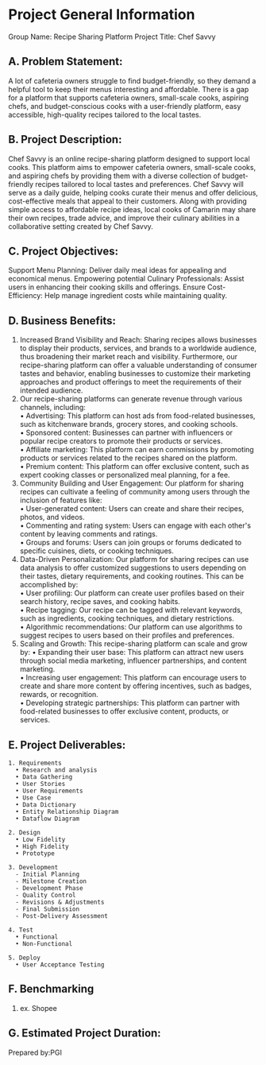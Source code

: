 # Project General Information

Group Name: Recipe Sharing Platform
Project Title: Chef Savvy

## A. Problem Statement:
A lot of cafeteria owners struggle to find budget-friendly, so they demand a helpful tool to keep their menus interesting and affordable. There is a gap for a platform that supports cafeteria owners, small-scale cooks, aspiring chefs, and budget-conscious cooks with a user-friendly platform, easy accessible, high-quality recipes tailored to the local tastes.

## B. Project Description:

Chef Savvy is an online recipe-sharing platform designed to support local cooks. This platform aims to empower cafeteria owners, small-scale cooks, and aspiring chefs by providing them with a diverse collection of budget-friendly recipes tailored to local tastes and preferences. Chef Savvy will serve as a daily guide, helping cooks curate their menus and offer delicious, cost-effective meals that appeal to their customers.
Along with providing simple access to affordable recipe ideas, local cooks of Camarin may share their own recipes, trade advice, and improve their culinary abilities in a collaborative setting created by Chef Savvy.

## C. Project Objectives:

Support Menu Planning: Deliver daily meal ideas for appealing and economical menus.
Empowering potential Culinary Professionals: Assist users in enhancing their cooking skills and offerings.
Ensure Cost-Efficiency: Help manage ingredient costs while maintaining quality.

## D. Business Benefits:
1. Increased Brand Visibility and Reach: Sharing recipes allows businesses to display their products, services, and brands to a worldwide audience, thus broadening their market reach and visibility. Furthermore, our recipe-sharing platform can offer a valuable understanding of consumer tastes and behavior, enabling businesses to customize their marketing approaches and product offerings to meet the requirements of their intended audience.
2. Our recipe-sharing platforms can generate revenue through various channels, including:\
   •	Advertising: This platform can host ads from food-related businesses, such as kitchenware brands, grocery stores, 
and cooking schools.\
   •	Sponsored content: Businesses can partner with influencers or popular recipe creators to promote their products or 
services.\
   •	Affiliate marketing: This platform can earn commissions by promoting products or services related to the recipes shared on the platform.\
   •	Premium content: This platform can offer exclusive content, such as expert cooking classes or personalized meal planning, for a fee.
3. Community Building and User Engagement: Our platform for sharing recipes can cultivate a feeling of community among users through the inclusion of features like:\
   •	User-generated content: Users can create and share their recipes, photos, and videos.\
   •	Commenting and rating system: Users can engage with each other's content by leaving comments and ratings.\
   •	Groups and forums: Users can join groups or forums dedicated to specific cuisines, diets, or cooking techniques.
4. Data-Driven Personalization: Our platform for sharing recipes can use data analysis to offer customized suggestions to users depending on their tastes, dietary requirements, and cooking routines. This can be accomplished by:\
   •	User profiling: Our platform can create user profiles based on their search history, recipe saves, and cooking habits.\
   •	Recipe tagging: Our recipe can be tagged with relevant keywords, such as ingredients, cooking techniques, and dietary restrictions.\
   •	Algorithmic recommendations: Our platform can use algorithms to suggest recipes to users based on their profiles and preferences.
5. Scaling and Growth: This recipe-sharing platform can scale and grow by:
   •	Expanding their user base: This platform can attract new users through social media marketing, influencer partnerships, and content marketing.\
   •	Increasing user engagement: This platform can encourage users to create and share more content by offering incentives, such as badges, rewards, or recognition.\
   •	Developing strategic partnerships: This platform can partner with food-related businesses to offer exclusive content, products, or services. 

## E. Project Deliverables:
    1. Requirements
      • Research and analysis
      • Data Gathering
      • User Stories
      • User Requirements
      • Use Case
      • Data Dictionary
      • Entity Relationship Diagram
      • Dataflow Diagram
    
    2. Design
      • Low Fidelity
      • High Fidelity
      • Prototype
    
    3. Development
      - Initial Planning
      - Milestone Creation
      - Development Phase
      - Quality Control
      - Revisions & Adjustments
      - Final Submission
      - Post-Delivery Assessment
    
    4. Test
      • Functional
      • Non-Functional
    
    5. Deploy
      • User Acceptance Testing

## F. Benchmarking
  1. ex. Shopee

## G. Estimated Project Duration:


Prepared by:PGI
